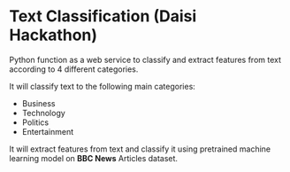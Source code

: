 # Text Classification (Daisi Hackathon)

Python function as a web service to classify and extract features from text according to 4 different categories.

It will classify text to the following main categories:
* Business
* Technology
* Politics
* Entertainment

It will extract features from text and classify it using pretrained machine learning model on **BBC News** Articles dataset. 